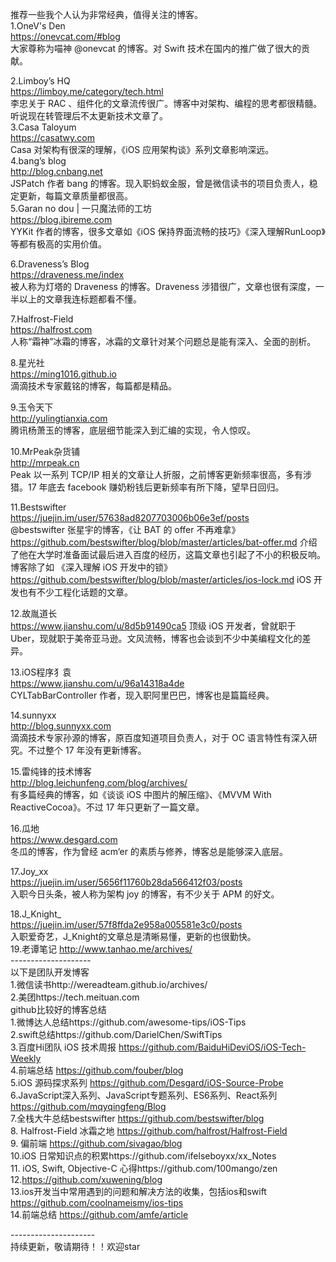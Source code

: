 推荐一些我个人认为非常经典，值得关注的博客。<br>
1.OneV's Den<br>
https://onevcat.com/#blog <br>
大家尊称为喵神 @onevcat 的博客。对 Swift 技术在国内的推广做了很大的贡献。<br>

2.Limboy’s HQ<br>
https://limboy.me/category/tech.html<br>
李忠关于 RAC 、组件化的文章流传很广。博客中对架构、编程的思考都很精髓。听说现在转管理后不太更新技术文章了。<br>
3.Casa Taloyum<br>
https://casatwy.com<br>
Casa 对架构有很深的理解，《iOS 应用架构谈》系列文章影响深远。<br>
4.bang’s blog<br>
http://blog.cnbang.net<br>
JSPatch 作者 bang 的博客。现入职蚂蚁金服，曾是微信读书的项目负责人，稳定更新，每篇文章质量都很高。<br>
5.Garan no dou | 一只魔法师的工坊<br>
https://blog.ibireme.com<br>
YYKit 作者的博客，很多文章如《iOS 保持界面流畅的技巧》《深入理解RunLoop》等都有极高的实用价值。<br>

6.Draveness’s Blog<br>
https://draveness.me/index<br>
被人称为灯塔的 Draveness 的博客。Draveness 涉猎很广，文章也很有深度，一半以上的文章我连标题都看不懂。<br>

7.Halfrost-Field<br>
https://halfrost.com<br>
人称“霜神”冰霜的博客，冰霜的文章针对某个问题总是能有深入、全面的剖析。<br>

8.星光社<br>
https://ming1016.github.io<br>
滴滴技术专家戴铭的博客，每篇都是精品。<br>

9.玉令天下<br>
http://yulingtianxia.com<br>
腾讯杨萧玉的博客，底层细节能深入到汇编的实现，令人惊叹。<br>

10.MrPeak杂货铺<br>
http://mrpeak.cn<br>
Peak 以一系列 TCP/IP 相关的文章让人折服，之前博客更新频率很高，多有涉猎。17 年底去 facebook 赚奶粉钱后更新频率有所下降，望早日回归。<br>

11.Bestswifter<br>
https://juejin.im/user/57638ad8207703006b06e3ef/posts <br>
@bestswifter 张星宇的博客，《让 BAT 的 offer 不再难拿》https://github.com/bestswifter/blog/blob/master/articles/bat-offer.md 介绍了他在大学时准备面试最后进入百度的经历，这篇文章也引起了不小的积极反响。博客除了如 《深入理解 iOS 开发中的锁》https://github.com/bestswifter/blog/blob/master/articles/ios-lock.md  iOS 开发也有不少工程化话题的文章。<br>

12.故胤道长<br>
https://www.jianshu.com/u/8d5b91490ca5
顶级 iOS 开发者，曾就职于 Uber，现就职于美帝亚马逊。文风流畅，博客也会谈到不少中美编程文化的差异。<br>

13.iOS程序犭袁<br>
https://www.jianshu.com/u/96a14318a4de<br>
CYLTabBarController 作者，现入职阿里巴巴，博客也是篇篇经典。<br>

14.sunnyxx<br>
http://blog.sunnyxx.com<br>
滴滴技术专家孙源的博客，原百度知道项目负责人，对于 OC 语言特性有深入研究。不过整个 17 年没有更新博客。<br>

15.雷纯锋的技术博客<br>
http://blog.leichunfeng.com/blog/archives/<br>
有多篇经典的博客，如《谈谈 iOS 中图片的解压缩》、《MVVM With ReactiveCocoa》。不过 17 年只更新了一篇文章。<br>

16.瓜地<br>
https://www.desgard.com<br>
冬瓜的博客，作为曾经 acm‘er 的素质与修养，博客总是能够深入底层。<br>

17.Joy_xx<br>
https://juejin.im/user/5656f11760b28da566412f03/posts<br>
入职今日头条，被人称为架构 joy 的博客，有不少关于 APM 的好文。<br>

18.J_Knight_<br>
https://juejin.im/user/57f8ffda2e958a005581e3c0/posts<br>
入职爱奇艺，J_Knight的文章总是清晰易懂，更新的也很勤快。<br>
19.老谭笔记 http://www.tanhao.me/archives/<br>
--------------------<br>
以下是团队开发博客<br>
1.微信读书http://wereadteam.github.io/archives/ <br>
2.美团https://tech.meituan.com <br>
github比较好的博客总结<br>
1.微博达人总结https://github.com/awesome-tips/iOS-Tips <br>
2.swift总结https://github.com/DarielChen/SwiftTips <br>
3.百度Hi团队 iOS 技术周报 https://github.com/BaiduHiDeviOS/iOS-Tech-Weekly <br>
4.前端总结 https://github.com/fouber/blog <br>
5.iOS 源码探求系列 https://github.com/Desgard/iOS-Source-Probe <br>
6.JavaScript深入系列、JavaScript专题系列、ES6系列、React系列 https://github.com/mqyqingfeng/Blog <br>
7.全栈大牛总结bestswifter  https://github.com/bestswifter/blog <br>
8. Halfrost-Field 冰霜之地 https://github.com/halfrost/Halfrost-Field <br>
9. 偏前端 https://github.com/sivagao/blog <br>
10.iOS 日常知识点的积累https://github.com/ifelseboyxx/xx_Notes <br>
11. iOS, Swift, Objective-C 心得https://github.com/100mango/zen<br>
12.https://github.com/xuwening/blog <br>
13.ios开发当中常用遇到的问题和解决方法的收集，包括ios和swift https://github.com/coolnameismy/ios-tips<br>
14.前端总结 https://github.com/amfe/article <br>

--------------------- <br>
持续更新，敬请期待！！欢迎star<br>



